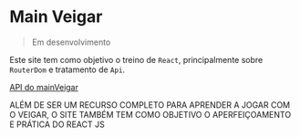 # Main Veigar

> Em desenvolvimento

Este site tem como objetivo o treino de `React`, principalmente sobre `RouterDom` e tratamento de `Api`.

> 
[API do mainVeigar](https://my-json-server.typicode.com/SirReinato/apiMainVeigar/db "ApiMainVeigar")

ALÉM DE SER UM RECURSO COMPLETO PARA APRENDER A JOGAR COM O VEIGAR, O SITE TAMBÉM TEM COMO OBJETIVO O APERFEIÇOAMENTO E PRÁTICA DO REACT JS